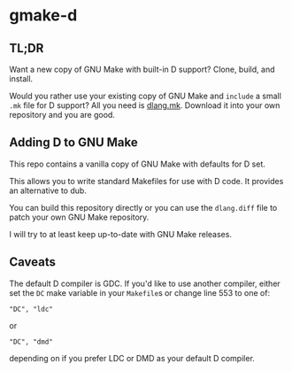 gmake-d
=======

TL;DR
-----
Want a new copy of GNU Make with built-in D support? Clone, build,
and install.

Would you rather use your existing copy of GNU Make and `include` a
small `.mk` file for D support? All you need is [dlang.mk](dlang.mk).
Download it into your own repository and you are good.

Adding D to GNU Make
--------------------
This repo contains a vanilla copy of GNU Make with defaults for D set.

This allows you to write standard Makefiles for use with D code.
It provides an alternative to dub.

You can build this repository directly or you can use the `dlang.diff`
file to patch your own GNU Make repository.

I will try to at least keep up-to-date with GNU Make releases.

Caveats
-------
The default D compiler is GDC. If you'd like to use another compiler,
either set the `DC` make variable in your `Makefile`s or change line
553 to one of:
```
"DC", "ldc"
```
or
```
"DC", "dmd"
```
depending on if you prefer LDC or DMD as your default D compiler.
